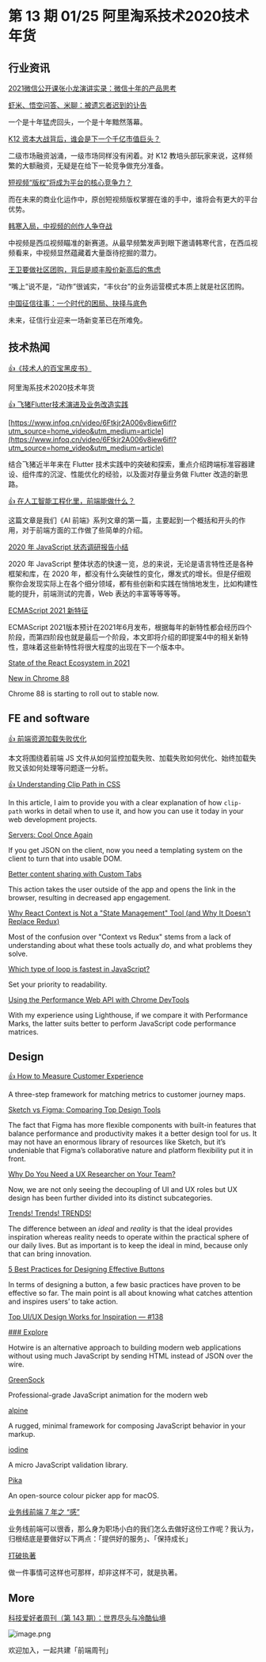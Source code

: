 # 第 13 期 01/25 阿里淘系技术2020技术年货
## 行业资讯
[2021微信公开课张小龙演讲实录：微信十年的产品思考](http://tech.ifeng.com/c/83AXIiPvEZB)


[虾米、悟空问答、米聊：被遗忘者迟到的讣告](https://36kr.com/p/1066959772406144)

一个是十年猛虎回头，一个是十年黯然落幕。

[K12 资本大战背后，谁会是下一个千亿市值巨头？](https://36kr.com/p/1064434849156993)

二级市场融资汹涌，一级市场同样没有闲着。对 K12 教培头部玩家来说，这样频繁的大额融资，无疑是在给下一轮竞争做充分准备。 

[短视频“版权”将成为平台的核心竞争力？](https://mp.weixin.qq.com/s/PTyoE8shQh0Ltwz640vj0g)

而在未来的商业化运作中，原创短视频版权掌握在谁的手中，谁将会有更大的平台优势。

[韩寒入局，中视频的创作人争夺战](https://mp.weixin.qq.com/s/rFf-Gae2ULIX5WmMDz2bRw)

中视频是西瓜视频瞄准的新赛道。从最早频繁发声到眼下邀请韩寒代言，在西瓜视频看来，中视频显然蕴藏着大量亟待挖掘的潜力。

[王卫要做社区团购，背后是顺丰股价新高后的焦虑](https://36kr.com/p/1066864571862920)

“嘴上”说不是，“动作”很诚实，“丰伙台”的业务运营模式本质上就是社区团购。

[中国征信往事：一个时代的困局、抉择与底色](https://36kr.com/p/1066610198482816)

未来，征信行业迎来一场新变革已在所难免。

## 技术热闻
[👍《技术人的百宝黑皮书》](https://developer.aliyun.com/topic/download?id=1080)

阿里淘系技术2020技术年货

[👍 飞猪Flutter技术演进及业务改造实践](https://mp.weixin.qq.com/s/08EK76jn-zkqS9flbrAbRA)


[https://www.infoq.cn/video/6Ftkjr2A006v8iew6ifl?utm_source=home_video&utm_medium=article](https://www.infoq.cn/video/6Ftkjr2A006v8iew6ifl?utm_source=home_video&utm_medium=article)

结合飞猪近半年来在 Flutter 技术实践中的突破和探索，重点介绍跨端标准容器建设、组件库的沉淀、性能优化的经验，以及面对存量业务做 Flutter 改造的新思路。

[👍 在人工智能工程化里，前端能做什么？](https://mp.weixin.qq.com/s/kI7ze-o5TO1f74QdhMR12g)

这篇文章是我们《AI 前端》系列文章的第一篇，主要起到一个概括和开头的作用，对于前端方面的工作做了些简单的介绍。

[2020 年 JavaScript 状态调研报告小结](https://mp.weixin.qq.com/s/hrs5lR25l6sfJDAfEOTq_Q)

2020 年 JavaScript 整体状态的快速一览，总的来说，无论是语言特性还是各种框架和库，在 2020 年，都没有什么突破性的变化，爆发式的增长。但是仔细观察你会发现实际上在各个细分领域，都有些创新和实践在悄悄地发生，比如构建性能的提升，前端测试的完善，Web 表达的丰富等等等等。

[ECMAScript 2021 新特征](https://jelly.jd.com/article/5febdfbb846cc00148ae36d7)

ECMAScript 2021版本预计在2021年6月发布，根据每年的新特性都会经历四个阶段，而第四阶段也就是最后一个阶段，本文即将介绍的即提案4中的相关新特性，意味着这些新特性将很大程度的出现在下一个版本中。

[State of the React Ecosystem in 2021](https://daveceddia.com/react-ecosystem-overview/)


[New in Chrome 88](https://developer.chrome.com/blog/new-in-chrome-88/)

Chrome 88 is starting to roll out to stable now.

## FE and software
[👍 前端资源加载失败优化](https://mp.weixin.qq.com/s/0JMLZYgNAiyrHmzPBu5rYw)

本文将围绕着前端 JS 文件从如何监控加载失败、加载失败如何优化、始终加载失败又该如何处理等问题逐一分析。

[👍 Understanding Clip Path in CSS](https://ishadeed.com/article/clip-path/)

In this article, I aim to provide you with a clear explanation of how `clip-path` works in detail when to use it, and how you can use it today in your web development projects.

[Servers: Cool Once Again](https://css-tricks.com/servers-cool-once-again/)

If you get JSON on the client, now you need a templating system on the client to turn that into usable DOM.

[Better content sharing with Custom Tabs](https://blog.chromium.org/2021/01/better-content-sharing-with-custom-tabs.html)

This action takes the user outside of the app and opens the link in the browser, resulting in decreased app engagement.

[Why React Context is Not a "State Management" Tool (and Why It Doesn't Replace Redux)](https://blog.isquaredsoftware.com/2021/01/context-redux-differences/)

Most of the confusion over "Context vs Redux" stems from a lack of understanding about what these tools actually _do_, and what problems they solve.

[Which type of loop is fastest in JavaScript?](https://medium.com/javascript-in-plain-english/which-type-of-loop-is-fastest-in-javascript-ec834a0f21b9)

Set your priority to readability.

[Using the Performance Web API with Chrome DevTools](https://blog.bitsrc.io/using-the-performance-web-api-with-chrome-devtools-f4c59564b3d4)

With my experience using Lighthouse, if we compare it with Performance Marks, the latter suits better to perform JavaScript code performance matrices.

## Design
[👍 How to Measure Customer Experience](https://uxmag.com/articles/how-to-measure-customer-experience)

A three-step framework for matching metrics to customer journey maps.

[Sketch vs Figma: Comparing Top Design Tools](https://uxplanet.org/sketch-vs-figma-comparing-top-design-tools-e57a5f03aab9)

The fact that Figma has more flexible components with built-in features that balance performance and productivity makes it a better design tool for us. It may not have an enormous library of resources like Sketch, but it’s undeniable that Figma’s collaborative nature and platform flexibility put it in front.

[Why Do You Need a UX Researcher on Your Team?](https://www.uxpin.com/studio/blog/ux-research-team-benefits/)

Now, we are not only seeing the decoupling of UI and UX roles but UX design has been further divided into its distinct subcategories.

[Trends! Trends! TRENDS!](https://uxplanet.org/trends-trends-trends-experimenting-with-neumorphism-c2c716b4cc2b)

The difference between an _ideal_ and _reality_ is that the ideal provides inspiration whereas reality needs to operate within the practical sphere of our daily lives. But as important is to keep the ideal in mind, because only that can bring innovation.

[5 Best Practices for Designing Effective Buttons](https://uxplanet.org/5-best-practices-for-designing-effective-buttons-71a4a33e6d26)

In terms of designing a button, a few basic practices have proven to be effective so far. The main point is all about knowing what catches attention and inspires users’ to take action.

[Top UI/UX Design Works for Inspiration — #138](https://uxplanet.org/top-ui-ux-design-inspiration-138-90703cf88472)


[### Explore](https://hotwire.dev/)

Hotwire is an alternative approach to building modern web applications without using much JavaScript by sending HTML instead of JSON over the wire.

[GreenSock](https://greensock.com/gsap/)

Professional-grade JavaScript animation for the modern web

[alpine](https://github.com/alpinejs/alpine)

A rugged, minimal framework for composing JavaScript behavior in your markup.

[iodine](https://github.com/mattkingshott/iodine)

A micro JavaScript validation library.

[Pika](https://superhighfives.com/pika)

An open-source colour picker app for macOS.

[业务线前端 7 年之 “感”](https://mp.weixin.qq.com/s/kfKJDzbWKChIkGgjL0-_CQ)

业务线前端可以很香，那么身为职场小白的我们怎么去做好这份工作呢？我认为，归根结底是要做好以下两点：「提供好的服务」、「保持成长」

[打破执著](http://www.zreading.cn/archives/8053.html)

做一件事情可这样也可那样，却非这样不可，就是执著。

## More
[科技爱好者周刊（第 143 期）：世界尽头与冷酷仙境](http://www.ruanyifeng.com/blog/2021/01/weekly-issue-143.html)

![image.png](https://cdn.nlark.com/yuque/0/2020/png/85771/1605930034828-7fc81343-651f-4a15-8465-eebe5a23cf61.png#align=left&display=inline&height=31&margin=%5Bobject%20Object%5D&name=image.png&originHeight=90&originWidth=2186&size=14325&status=done&style=none&width=746)


欢迎加入，一起共建「前端周刊」
